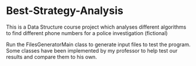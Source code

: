 # Best-Strategy-Analysis
This is a Data Structure course project which analyses different algorithms to find different phone numbers for a police investigation (fictional)

Run the FilesGeneratorMain class to generate input files to test the program. Some classes have been implemented by my professor to help test our results and compare them to his own.
